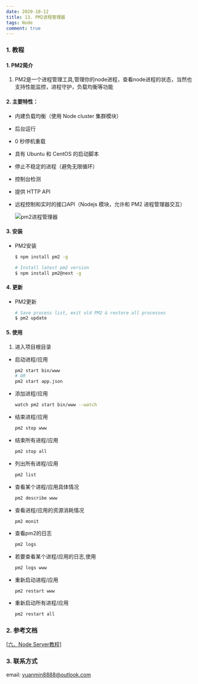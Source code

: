 ```yaml
---
date: 2020-10-12
title: 13. PM2进程管理器
tags: Node
comment: true
---
```


### 1. 教程

#### 1. PM2简介

1. PM2是一个进程管理工具,管理你的node进程，查看node进程的状态，当然也支持性能监控，进程守护，负载均衡等功能


#### 2. 主要特性：

- 内建负载均衡（使用 Node cluster 集群模块）

- 后台运行

- 0 秒停机重载

- 具有 Ubuntu 和 CentOS 的启动脚本

- 停止不稳定的进程（避免无限循环）

- 控制台检测

- 提供 HTTP API

- 远程控制和实时的接口API（Nodejs 模块，允许和 PM2 进程管理器交互）

  ![pm2进程管理器](https://static.oschina.net/uploads/space/2020/0508/160802_BSwt_3820517.gif)

#### 3. 安装

- PM2安装

  ```bash
  $ npm install pm2 -g

  # Install latest pm2 version
  $ npm install pm2@next -g
  ```

#### 4. 更新

- PM2更新

  ```bash
  # Save process list, exit old PM2 & restore all processes
  $ pm2 update
  ```

#### 5. 使用

1. 进入项目根目录

- 启动进程/应用 
  
  ```bash
  pm2 start bin/www 
  # OR 
  pm2 start app.json
  ```

- 添加进程/应用 

  ```bash
  watch pm2 start bin/www --watch
  ```

- 结束进程/应用 

  ```bash
  pm2 stop www
  ```

- 结束所有进程/应用 

  ```bash
  pm2 stop all
  ```

- 列出所有进程/应用 

  ```bash
  pm2 list
  ```

- 查看某个进程/应用具体情况 

  ```bash
  pm2 describe www
  ```

- 查看进程/应用的资源消耗情况 

  ```bash
  pm2 monit
  ```

- 查看pm2的日志 

  ```bash
  pm2 logs
  ```
- 若要查看某个进程/应用的日志,使用 

  ```bash
  pm2 logs www
  ```
- 重新启动进程/应用 

  ```
  pm2 restart www
  ```
- 重新启动所有进程/应用 

  ```bash
  pm2 restart all
  ```

### 2. 参考文档

[[六、Node Server教程]](https://web-dolphin.github.io/2020/10/24/Node/Tutorial/%E5%85%AD%E3%80%81Node%20Server%E6%95%99%E7%A8%8B/)

### 3. 联系方式

email: yuanmin8888@outlook.com